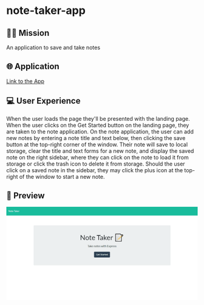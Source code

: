 # note-taker-app
## 👨‍💻 Mission
An application to save and take notes
## 🌐 Application
<a href="https://dc-note-taker-app.herokuapp.com/">Link to the App</a>

## 💻 User Experience
When the user loads the page they'll be presented with the landing page. When the user clicks on the Get Started button on the landing page, they are taken to the note application. On the note application, the user can add new notes by entering a note title and text below, then clicking the save button at the top-right corner of the window. Their note will save to local storage, clear the title and text forms for a new note, and display the saved note on the right sidebar, where they can click on the note to load it from storage or click the trash icon to delete it from storage. Should the user click on a saved note in the sidebar, they may click the plus icon at the top-right of the window to start a new note.
## 🎨 Preview
<img src="/media/fullwalkthrough.gif"/>